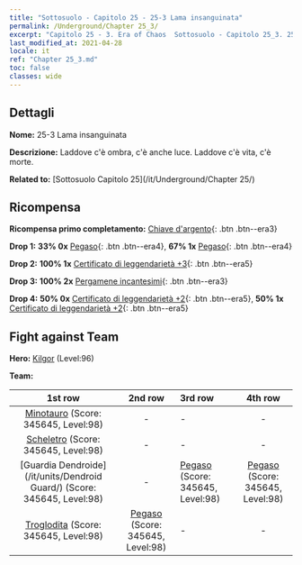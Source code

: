```yaml
---
title: "Sottosuolo - Capitolo 25 - 25-3 Lama insanguinata"
permalink: /Underground/Chapter 25_3/
excerpt: "Capitolo 25 - 3. Era of Chaos  Sottosuolo - Capitolo 25_3. 25-3 Lama insanguinata"
last_modified_at: 2021-04-28
locale: it
ref: "Chapter 25_3.md"
toc: false
classes: wide
---
```


## Dettagli

 **Nome:** 25-3 Lama insanguinata

 **Descrizione:** Laddove c'è ombra, c'è anche luce. Laddove c'è vita, c'è morte.

 **Related to:** [Sottosuolo Capitolo 25](/it/Underground/Chapter 25/)

## Ricompensa

 **Ricompensa primo completamento:** [Chiave d'argento](/ItemsIT/con_693/){: .btn .btn--era3}

 **Drop 1:** **33% 0x** [Pegaso](/ItemsIT/unt_202/){: .btn .btn--era4}, **67% 1x** [Pegaso](/ItemsIT/unt_202/){: .btn .btn--era4}

 **Drop 2:** **100% 1x** [Certificato di leggendarietà +3](/ItemsIT/mat_88/){: .btn .btn--era5}

 **Drop 3:** **100% 2x** [Pergamene incantesimi](/ItemsIT/con_694/){: .btn .btn--era3}

 **Drop 4:** **50% 0x** [Certificato di leggendarietà +2](/ItemsIT/mat_81/){: .btn .btn--era5}, **50% 1x** [Certificato di leggendarietà +2](/ItemsIT/mat_81/){: .btn .btn--era5}


## Fight against Team
 **Hero:** [Kilgor](/it/heroes/Kilgor/) (Level:96)

 **Team:**


  | 1st row | 2nd row | 3rd row | 4th row |
  |:----:|:----:|:----|:----:|
  | [Minotauro](/it/units/Minotaur/) (Score: 345645, Level:98)  | - | - | - |
  | [Scheletro](/it/units/Skeleton/) (Score: 345645, Level:98)  | - | - | - |
  | [Guardia Dendroide](/it/units/Dendroid Guard/) (Score: 345645, Level:98)  | - | [Pegaso](/it/units/Pegasus/) (Score: 345645, Level:98)  | [Pegaso](/it/units/Pegasus/) (Score: 345645, Level:98)  |
  | [Troglodita](/it/units/Troglodyte/) (Score: 345645, Level:98)  | [Pegaso](/it/units/Pegasus/) (Score: 345645, Level:98)  | - | - |


